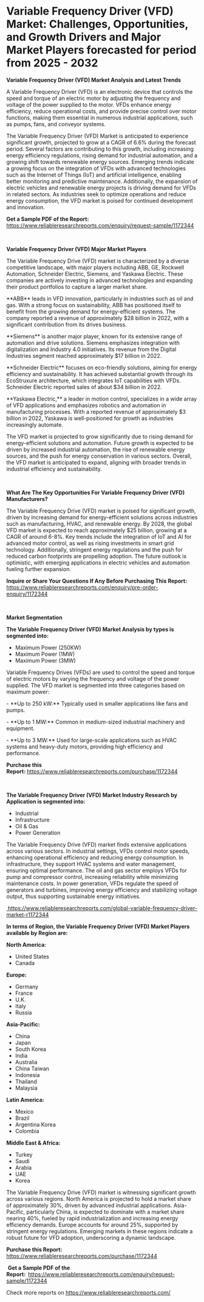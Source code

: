 <p><h1>Variable Frequency Driver (VFD) Market: Challenges, Opportunities, and Growth Drivers and Major Market Players forecasted for period from 2025 - 2032</h1></p><p><strong>Variable Frequency Driver (VFD) Market Analysis and Latest Trends</strong></p>
<p><p>A Variable Frequency Driver (VFD) is an electronic device that controls the speed and torque of an electric motor by adjusting the frequency and voltage of the power supplied to the motor. VFDs enhance energy efficiency, reduce operational costs, and provide precise control over motor functions, making them essential in numerous industrial applications, such as pumps, fans, and conveyor systems.</p><p>The Variable Frequency Driver (VFD) Market is anticipated to experience significant growth, projected to grow at a CAGR of 6.6% during the forecast period. Several factors are contributing to this growth, including increasing energy efficiency regulations, rising demand for industrial automation, and a growing shift towards renewable energy sources. Emerging trends indicate a growing focus on the integration of VFDs with advanced technologies such as the Internet of Things (IoT) and artificial intelligence, enabling better monitoring and predictive maintenance. Additionally, the expansion of electric vehicles and renewable energy projects is driving demand for VFDs in related sectors. As industries seek to optimize operations and reduce energy consumption, the VFD market is poised for continued development and innovation.</p></p>
<p><strong>Get a Sample PDF of the Report:&nbsp;</strong> <a href="https://www.reliableresearchreports.com/enquiry/request-sample/1172344?utm_campaign=2205&utm_medium=2&utm_source=Github&utm_content=ia&utm_term=27022025&utm_id=variable-frequency-driver-vfd">https://www.reliableresearchreports.com/enquiry/request-sample/1172344</a></p>
<p>&nbsp;</p>
<p><strong>Variable Frequency Driver (VFD) Major Market Players</strong></p>
<p><p>The Variable Frequency Drive (VFD) market is characterized by a diverse competitive landscape, with major players including ABB, GE, Rockwell Automation, Schneider Electric, Siemens, and Yaskawa Electric. These companies are actively investing in advanced technologies and expanding their product portfolios to capture a larger market share.</p><p>**ABB** leads in VFD innovation, particularly in industries such as oil and gas. With a strong focus on sustainability, ABB has positioned itself to benefit from the growing demand for energy-efficient systems. The company reported a revenue of approximately $28 billion in 2022, with a significant contribution from its drives business.</p><p>**Siemens** is another major player, known for its extensive range of automation and drive solutions. Siemens emphasizes integration with digitalization and Industry 4.0 initiatives. Its revenue from the Digital Industries segment reached approximately $17 billion in 2022.</p><p>**Schneider Electric** focuses on eco-friendly solutions, aiming for energy efficiency and sustainability. It has achieved substantial growth through its EcoStruxure architecture, which integrates IoT capabilities with VFDs. Schneider Electric reported sales of about $34 billion in 2022.</p><p>**Yaskawa Electric,** a leader in motion control, specializes in a wide array of VFD applications and emphasizes robotics and automation in manufacturing processes. With a reported revenue of approximately $3 billion in 2022, Yaskawa is well-positioned for growth as industries increasingly automate.</p><p>The VFD market is projected to grow significantly due to rising demand for energy-efficient solutions and automation. Future growth is expected to be driven by increased industrial automation, the rise of renewable energy sources, and the push for energy conservation in various sectors. Overall, the VFD market is anticipated to expand, aligning with broader trends in industrial efficiency and sustainability.</p></p>
<p>&nbsp;</p>
<p><strong>What Are The Key Opportunities For Variable Frequency Driver (VFD) Manufacturers?</strong></p>
<p><p>The Variable Frequency Drive (VFD) market is poised for significant growth, driven by increasing demand for energy-efficient solutions across industries such as manufacturing, HVAC, and renewable energy. By 2028, the global VFD market is expected to reach approximately $25 billion, growing at a CAGR of around 6-8%. Key trends include the integration of IoT and AI for advanced motor control, as well as rising investments in smart grid technology. Additionally, stringent energy regulations and the push for reduced carbon footprints are propelling adoption. The future outlook is optimistic, with emerging applications in electric vehicles and automation fueling further expansion.</p></p>
<p><strong>Inquire or Share Your Questions If Any Before Purchasing This Report:</strong> <a href="https://www.reliableresearchreports.com/enquiry/pre-order-enquiry/1172344?utm_campaign=2205&utm_medium=2&utm_source=Github&utm_content=ia&utm_term=27022025&utm_id=variable-frequency-driver-vfd">https://www.reliableresearchreports.com/enquiry/pre-order-enquiry/1172344</a></p>
<p>&nbsp;</p>
<p><strong>Market Segmentation</strong></p>
<p><strong>The Variable Frequency Driver (VFD) Market Analysis by types is segmented into:</strong></p>
<p><ul><li>Maximum Power (250KW)</li><li>Maximum Power (1MW)</li><li>Maximum Power (3MW)</li></ul></p>
<p><p>Variable Frequency Drives (VFDs) are used to control the speed and torque of electric motors by varying the frequency and voltage of the power supplied. The VFD market is segmented into three categories based on maximum power:  </p><p>- **Up to 250 kW:** Typically used in smaller applications like fans and pumps.  </p><p>- **Up to 1 MW:** Common in medium-sized industrial machinery and equipment.  </p><p>- **Up to 3 MW:** Used for large-scale applications such as HVAC systems and heavy-duty motors, providing high efficiency and performance.</p></p>
<p><strong>Purchase this Report:&nbsp;</strong><a href="https://www.reliableresearchreports.com/purchase/1172344?utm_campaign=2205&utm_medium=2&utm_source=Github&utm_content=ia&utm_term=27022025&utm_id=variable-frequency-driver-vfd">https://www.reliableresearchreports.com/purchase/1172344</a></p>
<p>&nbsp;</p>
<p><strong>The Variable Frequency Driver (VFD) Market Industry Research by Application is segmented into:</strong></p>
<p><ul><li>Industrial</li><li>Infrastructure</li><li>Oil & Gas</li><li>Power Generation</li></ul></p>
<p><p>The Variable Frequency Drive (VFD) market finds extensive applications across various sectors. In industrial settings, VFDs control motor speeds, enhancing operational efficiency and reducing energy consumption. In infrastructure, they support HVAC systems and water management, ensuring optimal performance. The oil and gas sector employs VFDs for pump and compressor control, increasing reliability while minimizing maintenance costs. In power generation, VFDs regulate the speed of generators and turbines, improving energy efficiency and stabilizing voltage output, thus supporting sustainable energy initiatives.</p></p>
<p><a href="https://www.reliableresearchreports.com/global-variable-frequency-driver-market-r1172344?utm_campaign=2205&utm_medium=2&utm_source=Github&utm_content=ia&utm_term=27022025&utm_id=variable-frequency-driver-vfd">&nbsp;https://www.reliableresearchreports.com/global-variable-frequency-driver-market-r1172344</a></p>
<p><strong>In terms of Region, the Variable Frequency Driver (VFD) Market Players available by Region are:</strong></p>
<p>
    <p> <strong> North America: </strong>
        <ul>
            <li>United States</li>
            <li>Canada</li>
        </ul>
        </p> 
    <p> <strong> Europe: </strong>
        <ul>
            <li>Germany</li>
            <li>France</li>
            <li>U.K.</li>
            <li>Italy</li>
            <li>Russia</li>
        </ul>
        </p> 
    <p> <strong> Asia-Pacific: </strong>
        <ul>
            <li>China</li>
            <li>Japan</li>
            <li>South Korea</li>
            <li>India</li>
            <li>Australia</li>
            <li>China Taiwan</li>
            <li>Indonesia</li>
            <li>Thailand</li>
            <li>Malaysia</li>
        </ul>
        </p> 
    <p> <strong> Latin America: </strong>
        <ul>
            <li>Mexico</li>
            <li>Brazil</li>
            <li>Argentina Korea</li>
            <li>Colombia</li>
        </ul>
        </p> 
    <p> <strong> Middle East & Africa: </strong>
        <ul>
            <li>Turkey</li>
            <li>Saudi</li>
            <li>Arabia</li>
            <li>UAE</li>
            <li>Korea</li>
        </ul>
    </p>
    </p>
<p><p>The Variable Frequency Drive (VFD) market is witnessing significant growth across various regions. North America is projected to hold a market share of approximately 30%, driven by advanced industrial applications. Asia-Pacific, particularly China, is expected to dominate with a market share nearing 40%, fueled by rapid industrialization and increasing energy efficiency demands. Europe accounts for around 25%, supported by stringent energy regulations. Emerging markets in these regions indicate a robust future for VFD adoption, underscoring a dynamic landscape.</p></p>
<p><strong>Purchase this Report: </strong><a href="https://www.reliableresearchreports.com/purchase/1172344?utm_campaign=2205&utm_medium=2&utm_source=Github&utm_content=ia&utm_term=27022025&utm_id=variable-frequency-driver-vfd">https://www.reliableresearchreports.com/purchase/1172344</a></p>
<p>&nbsp;<strong>Get a Sample PDF of the Report:&nbsp;&nbsp;</strong><a href="https://www.reliableresearchreports.com/enquiry/request-sample/1172344?utm_campaign=2205&utm_medium=2&utm_source=Github&utm_content=ia&utm_term=27022025&utm_id=variable-frequency-driver-vfd">https://www.reliableresearchreports.com/enquiry/request-sample/1172344</a></p>
<p><strong></strong></p>
<p>Check more reports on <a href="https://www.reliableresearchreports.com/?utm_campaign=2205&utm_medium=2&utm_source=Github&utm_content=ia&utm_term=27022025&utm_id=variable-frequency-driver-vfd">https://www.reliableresearchreports.com/</a></p>